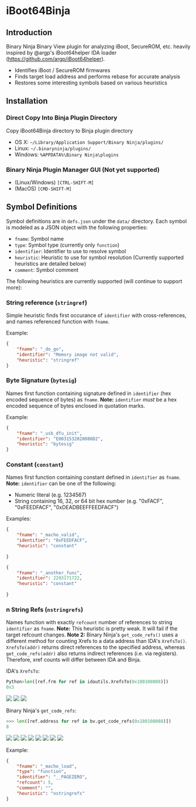 # iBoot64Binja

## Introduction
Binary Ninja Binary View plugin for analyzing iBoot, SecureROM, etc. heavily inspired by @argp's iBoot64helper IDA loader (https://github.com/argp/iBoot64helper).

- Identifies iBoot / SecureROM firmwares
- Finds target load address and performs rebase for accurate analysis
- Restores some interesting symbols based on various heuristics

## Installation

### Direct Copy Into Binja Plugin Directory

Copy iBoot64Binja directory to Binja plugin directory
- OS X: `~/Library/Application Support/Binary Ninja/plugins/`
- Linux: `~/.binaryninja/plugins/`
- Windows: `%APPDATA%\Binary Ninja\plugins`

### Binary Ninja Plugin Manager GUI (Not yet supported)

- (Linux/Windows) `[CTRL-SHIFT-M]`
- (MacOS) `[CMD-SHIFT-M]`


## Symbol Definitions

Symbol definitions are in `defs.json` under the `data/` directory. Each symbol is modeled as a JSON object with the following properties:

- `fname`: Symbol name
- `type`: Symbol type (currently only `function`)
- `identifier`: Identifier to use to resolve symbol
- `heuristic`: Heuristic to use for symbol resolution (Currently supported heuristics are detailed below)
- `comment`: Symbol comment

The following heuristics are currently supported (will continue to support more):

### String reference (`stringref`)
Simple heuristic finds first occurance of `identifier` with cross-references, and names referenced function with `fname`.

Example:
```json
{
    "fname": "_do_go",
    "identifier": "Memory image not valid",
    "heuristic": "stringref"
}
```

### Byte Signature (`bytesig`)
Names first function containing signature defined in `identifier` (hex encoded sequence of bytes) as `fname`.
**Note:** `identifier` _must_ be a hex encoded sequence of bytes enclosed in quotation marks.

Example:
```json
{
    "fname": "_usb_dfu_init",
    "identifier": "E0031532020080D2",
    "heuristic": "bytesig"
}
```

### Constant (`constant`)
Names first function containing constant defined in `identifier` as `fname`.
**Note:** `identifier` can be one of the following:
- Numeric literal (e.g. 1234567)
- String containing 16, 32, or 64 bit hex number (e.g. "0xFACF", "0xFEEDFACF", "0xDEADBEEFFEEDFACF")

Examples:
```json
{
    "fname": "_macho_valid",
    "identifier": "0xFEEDFACF",
    "heuristic": "constant"
                
}
```
```json
{
    "fname": "_another_func",
    "identifier": 2293171722,
    "heuristic": "constant"
                
}
```

### n String Refs (`nstringrefs`)
Names function with exactly `refcount` number of references to string `identifier` as `fname`.
**Note:** This heuristic is pretty weak. It will fail if the target refcount changes. 
**Note 2:** Binary Ninja's `get_code_refs()` uses a different method for counting Xrefs to a data address than IDA's `XrefsTo()`. 
`XrefsTo(addr)` returns direct references to the specified address, whereas `get_code_refs(addr)` also returns indirect references (i.e. via registers).
Therefore, xref counts will differ between IDA and Binja.

IDA's `XrefsTo`:

```python
Python>len([ref.frm for ref in idautils.XrefsTo(0x180108088)])
0x3
```

![](https://user-images.githubusercontent.com/6217759/94699047-e8c7e180-0307-11eb-914e-ddae3de0746a.png)
![](https://user-images.githubusercontent.com/6217759/94699171-07c67380-0308-11eb-9129-18da15557f56.png)
![](https://user-images.githubusercontent.com/6217759/94699379-41977a00-0308-11eb-8b6f-8b1c3708b715.png)

Binary Ninja's `get_code_refs`:

```python
>>> len([ref.address for ref in bv.get_code_refs(0x180108088)])
8
```

![](https://user-images.githubusercontent.com/6217759/94697288-07c57400-0306-11eb-8d38-fb821bd0b779.png)
![](https://user-images.githubusercontent.com/6217759/94697350-1b70da80-0306-11eb-8db1-c28bc7777bca.png)
![](https://user-images.githubusercontent.com/6217759/94697404-2af02380-0306-11eb-8bd0-581b82d73437.png)
![](https://user-images.githubusercontent.com/6217759/94697475-3cd1c680-0306-11eb-83e6-bbaadc19dfd2.png)
![](https://user-images.githubusercontent.com/6217759/94697543-5246f080-0306-11eb-9f25-f49913897710.png)
![](https://user-images.githubusercontent.com/6217759/94697614-638ffd00-0306-11eb-8945-a25971a1029a.png)
![](https://user-images.githubusercontent.com/6217759/94697679-77d3fa00-0306-11eb-8431-3c1f74aca313.png)
![](https://user-images.githubusercontent.com/6217759/94697741-88847000-0306-11eb-84db-6f0bd3770137.png)

Example:
```json
{
    "fname": "_macho_load",
    "type": "function",
    "identifier": "__PAGEZERO",
    "refcount": 5,
    "comment": "",
    "heuristic": "nstringrefs"
}
```

